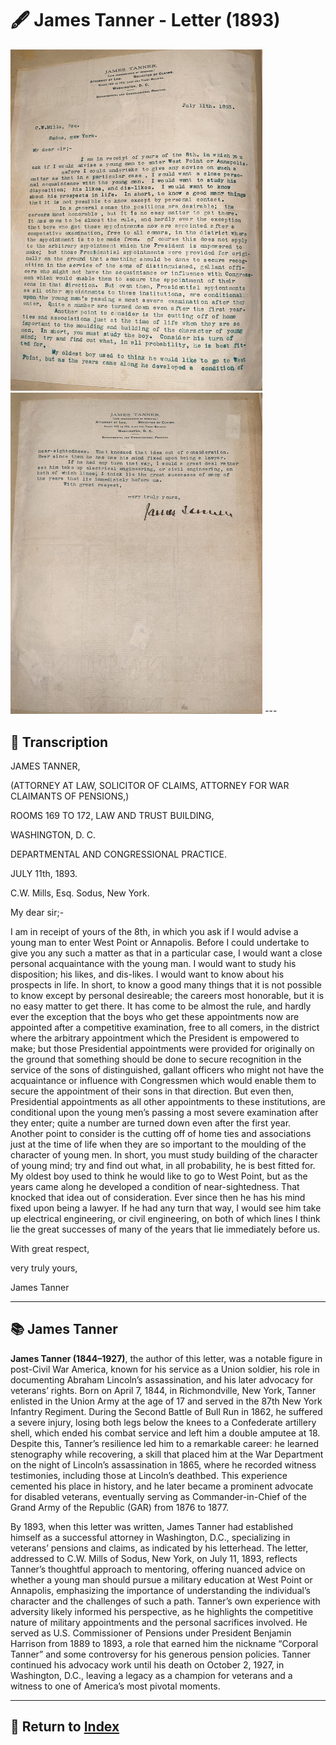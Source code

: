 # 🖋️ James Tanner - Letter (1893)

<img src="assets/Tanner_Letter_1.jpg" alt="Tanner Letter 1" style="max-width: 80%; height: auto;"/>
<img src="assets/Tanner_Letter_2.jpg" alt="Tanner Letter 2" style="max-width: 80%; height: auto;"/>
---

## 📜 Transcription

JAMES TANNER,

(ATTORNEY AT LAW, SOLICITOR OF CLAIMS,
ATTORNEY FOR WAR CLAIMANTS OF PENSIONS,)

ROOMS 169 TO 172, LAW AND TRUST BUILDING,

WASHINGTON, D. C.

DEPARTMENTAL AND CONGRESSIONAL PRACTICE.

JULY 11th, 1893.

C.W. Mills, Esq.
Sodus, New York.

My dear sir;-

I am in receipt of yours of the 8th, in which you ask if I would advise a young man to enter West Point or Annapolis. Before I could undertake to give you any such a matter as that in a particular case, I would want a close personal acquaintance with the young man. I would want to study his disposition; his likes, and dis-likes. I would want to know about his prospects in life. In short, to know a good many things that it is not possible to know except by personal desireable; the careers most honorable, but it is no easy matter to get there. It has come to be almost the rule, and hardly ever the exception that the boys who get these appointments now are appointed after a competitive examination, free to all comers, in the district where the arbitrary appointment which the President is empowered to make; but those Presidential appointments were provided for originally on the ground that something should be done to secure recognition in the service of the sons of distinguished, gallant officers who might not have the acquaintance or influence with Congressmen which would enable them to secure the appointment of their sons in that direction. But even then, Presidential appointments as all other appointments to these institutions, are conditional upon the young men’s passing a most severe examination after they enter; quite a number are turned down even after the first year.
Another point to consider is the cutting off of home ties and associations just at the time of life when they are so important to the moulding of the character of young men. In short, you must study building of the character of young mind; try and find out what, in all probability, he is best fitted for.
My oldest boy used to think he would like to go to West Point, but as the years came along he developed a condition of near-sightedness. That knocked that idea out of consideration. Ever since then he has his mind fixed upon being a lawyer. If he had any turn that way, I would see him take up electrical engineering, or civil engineering, on both of which lines I think lie the great successes of many of the years that lie immediately before us.

With great respect,

very truly yours,

James Tanner

---

## 📚 James Tanner

**James Tanner (1844–1927)**, the author of this letter, was a notable figure in post-Civil War America, known for his service as a Union soldier, his role in documenting Abraham Lincoln’s assassination, and his later advocacy for veterans’ rights. Born on April 7, 1844, in Richmondville, New York, Tanner enlisted in the Union Army at the age of 17 and served in the 87th New York Infantry Regiment. During the Second Battle of Bull Run in 1862, he suffered a severe injury, losing both legs below the knees to a Confederate artillery shell, which ended his combat service and left him a double amputee at 18. Despite this, Tanner’s resilience led him to a remarkable career: he learned stenography while recovering, a skill that placed him at the War Department on the night of Lincoln’s assassination in 1865, where he recorded witness testimonies, including those at Lincoln’s deathbed. This experience cemented his place in history, and he later became a prominent advocate for disabled veterans, eventually serving as Commander-in-Chief of the Grand Army of the Republic (GAR) from 1876 to 1877.

By 1893, when this letter was written, James Tanner had established himself as a successful attorney in Washington, D.C., specializing in veterans’ pensions and claims, as indicated by his letterhead. The letter, addressed to C.W. Mills of Sodus, New York, on July 11, 1893, reflects Tanner’s thoughtful approach to mentoring, offering nuanced advice on whether a young man should pursue a military education at West Point or Annapolis, emphasizing the importance of understanding the individual’s character and the challenges of such a path. Tanner’s own experience with adversity likely informed his perspective, as he highlights the competitive nature of military appointments and the personal sacrifices involved. He served as U.S. Commissioner of Pensions under President Benjamin Harrison from 1889 to 1893, a role that earned him the nickname “Corporal Tanner” and some controversy for his generous pension policies. Tanner continued his advocacy work until his death on October 2, 1927, in Washington, D.C., leaving a legacy as a champion for veterans and a witness to one of America’s most pivotal moments.


---

## 🔗 Return to [Index](index.md)
